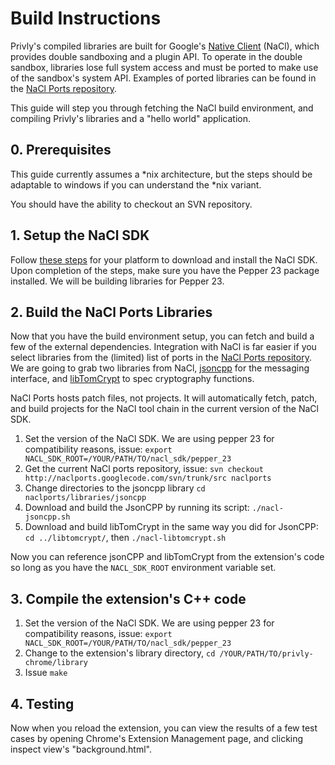 # Build Instructions

Privly's compiled libraries are built for Google's [Native Client](http://en.wikipedia.org/wiki/Google_Native_Client) (NaCl), which provides double sandboxing and a plugin API. To operate in the double sandbox, libraries lose full system access and must be ported to make use of the sandbox's system API. Examples of ported libraries can be found in the [NaCl Ports repository](https://code.google.com/p/naclports/).

This guide will step you through fetching the NaCl build environment, and compiling Privly's libraries and a "hello world" application. 

## 0. Prerequisites

This guide currently assumes a *nix architecture, but the steps should be adaptable to windows if you can understand the *nix variant.

You should have the ability to checkout an SVN repository. 

## 1. Setup the NaCl SDK

Follow [these steps](https://developers.google.com/native-client/sdk/download) for your platform to download and install the NaCl SDK. Upon completion of the steps, make sure you have the Pepper 23 package installed. We will be building libraries for Pepper 23.

## 2. Build the NaCl Ports Libraries

Now that you have the build environment setup, you can fetch and build a few of the external dependencies. Integration with NaCl is far easier if you select libraries from the (limited) list of ports in the [NaCl Ports repository](https://code.google.com/p/naclports/). We are going to grab two libraries from NaCl, [jsoncpp](http://jsoncpp.sourceforge.net/) for the messaging interface, and [libTomCrypt](https://github.com/libtom/libtomcrypt) to spec cryptography functions. 

NaCl Ports hosts patch files, not projects. It will automatically fetch, patch, and build projects for the NaCl tool chain in the current version of the NaCl SDK. 

1. Set the version of the NaCl SDK. We are using pepper 23 for compatibility reasons, issue: `export NACL_SDK_ROOT=/YOUR/PATH/TO/nacl_sdk/pepper_23`
1. Get the current NaCl ports repository, issue: `svn checkout http://naclports.googlecode.com/svn/trunk/src naclports`
1. Change directories to the jsoncpp library `cd naclports/libraries/jsoncpp`
1. Download and build the JsonCPP by running its script: `./nacl-jsoncpp.sh`
1. Download and build libTomCrypt in the same way you did for JsonCPP: `cd ../libtomcrypt/`, then `./nacl-libtomcrypt.sh`

Now you can reference jsonCPP and libTomCrypt from the extension's code so long as you have the `NACL_SDK_ROOT` environment variable set.

## 3. Compile the extension's C++ code

1. Set the version of the NaCl SDK. We are using pepper 23 for compatibility reasons, issue: `export NACL_SDK_ROOT=/YOUR/PATH/TO/nacl_sdk/pepper_23`
1. Change to the extension's library directory, `cd /YOUR/PATH/TO/privly-chrome/library`
1. Issue `make`

## 4. Testing

Now when you reload the extension, you can view the results of a few test cases by opening Chrome's Extension Management page, and clicking inspect view's "background.html".
